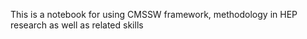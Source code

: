 This is a notebook for using CMSSW framework, methodology in HEP research as well as related skills
